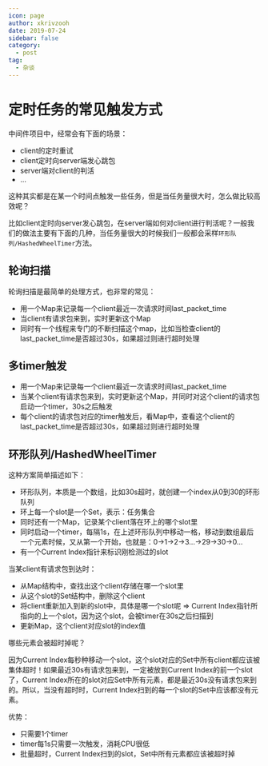 ```yaml
---
icon: page
author: xkrivzooh
date: 2019-07-24
sidebar: false
category:
  - post
tag:
  - 杂谈
---
```


# 定时任务的常见触发方式

中间件项目中，经常会有下面的场景：

- client的定时重试
- client定时向server端发心跳包
- server端对client的判活
- ...

这种其实都是在某一个时间点触发一些任务，但是当任务量很大时，怎么做比较高效呢？
 
比如client定时向server发心跳包，在server端如何对client进行判活呢？一般我们的做法主要有下面的几种，当任务量很大的时候我们一般都会采样`环形队列/HashedWheelTimer`方法。

## 轮询扫描

轮询扫描是最简单的处理方式，也非常的常见：

- 用一个Map来记录每一个client最近一次请求时间last_packet_time
- 当client有请求包来到，实时更新这个Map
- 同时有一个线程来专门的不断扫描这个map，比如当检查client的last_packet_time是否超过30s，如果超过则进行超时处理

## 多timer触发

- 用一个Map来记录每一个client最近一次请求时间last_packet_time
- 当某个client有请求包来到，实时更新这个Map，并同时对这个client的请求包启动一个timer，30s之后触发
- 每个client的请求包对应的timer触发后，看Map中，查看这个client的last_packet_time是否超过30s，如果超过则进行超时处理


## 环形队列/HashedWheelTimer

这种方案简单描述如下：

- 环形队列，本质是一个数组，比如30s超时，就创建一个index从0到30的环形队列
- 环上每一个slot是一个Set，表示：任务集合
- 同时还有一个Map，记录某个client落在环上的哪个slot里
- 同时启动一个timer，每隔1s，在上述环形队列中移动一格，移动到数组最后一个元素时候，又从第一个开始，也就是：0->1->2->3…->29->30->0…
- 有一个Current Index指针来标识刚检测过的slot

当某client有请求包到达时：

- 从Map结构中，查找出这个client存储在哪一个slot里
- 从这个slot的Set结构中，删除这个client
- 将client重新加入到新的slot中，具体是哪一个slot呢 => Current Index指针所指向的上一个slot，因为这个slot，会被timer在30s之后扫描到
- 更新Map，这个client对应slot的index值

哪些元素会被超时掉呢？

因为Current Index每秒种移动一个slot，这个slot对应的Set中所有client都应该被集体超时！如果最近30s有请求包来到，一定被放到Current Index的前一个slot了，Current Index所在的slot对应Set中所有元素，都是最近30s没有请求包来到的。所以，当没有超时时，Current Index扫到的每一个slot的Set中应该都没有元素。

优势：

- 只需要1个timer
- timer每1s只需要一次触发，消耗CPU很低
- 批量超时，Current Index扫到的slot，Set中所有元素都应该被超时掉


 



<!-- @include: ../scaffolds/post_footer.md -->
